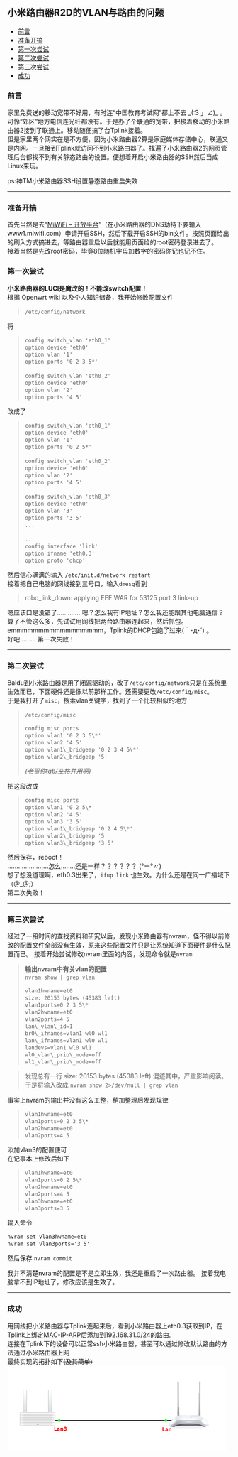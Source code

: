 ## 小米路由器R2D的VLAN与路由的问题 <!-- omit in toc -->

- [前言](#前言)
- [准备开搞](#准备开搞)
- [第一次尝试](#第一次尝试)
- [第二次尝试](#第二次尝试)
- [第三次尝试](#第三次尝试)
- [成功](#成功)

### 前言
家里免费送的移动宽带不好用，有时连“中国教育考试网”都上不去 \_\(:3 」∠\)\_ 。可怜“郊区”地方电信连光纤都没有。于是办了个联通的宽带，把接着移动的小米路由器2接到了联通上。移动随便搞了台Tplink接着。  
但是家里两个网实在是不方便，因为小米路由器2算是家庭媒体存储中心，联通又是内网。一旦接到Tplink就访问不到小米路由器了。找遍了小米路由器2的网页管理后台都找不到有关静态路由的设置。便想着开启小米路由器的SSH然后当成Linux来玩。

ps:神TM小米路由器SSH设置静态路由重启失效
***
### 准备开搞
首先当然是去“[MiWiFi – 开放平台](http://www.miwifi.com/miwifi_open.html)”（在小米路由器的DNS劫持下要输入 www1.miwifi.com）申请开启SSH，然后下载开启SSH的bin文件。按照页面给出的刷入方式搞进去，等路由器重启以后就能用页面给的root密码登录进去了。  
接着当然是先改root密码，毕竟8位随机字母加数字的密码你记也记不住。
### 第一次尝试
**小米路由器的LUCI是魔改的！不能改switch配置！**  
根据 Openwrt wiki 以及个人知识储备，我开始修改配置文件
>`/etc/config/network`  

将  
>``` config
>config switch_vlan 'eth0_1'  
>option device 'eth0'  
>option vlan '1'  
>option ports '0 2 3 5*'
>
>config switch_vlan 'eth0_2'  
>option device 'eth0'  
>option vlan '2'  
>option ports '4 5'  
>```
改成了  
>```
>config switch_vlan 'eth0_1'  
>option device 'eth0'  
>option vlan '1'  
>option ports '0 2 5*'
>
>config switch_vlan 'eth0_2'  
>option device 'eth0'  
>option vlan '2'  
>option ports '4 5'  
>
>config switch_vlan 'eth0_3'  
>option device 'eth0'  
>option vlan '3'  
>option ports '3 5'  
>...
>
>...  
>config interface 'link'  
>option ifname 'eth0.3'  
>option proto 'dhcp'  
>```
然后信心满满的输入 `/etc/init.d/network restart`  
接着把自己电脑的网线接到三号口，输入`dmesg`看到
>robo_link_down: applying EEE WAR for 53125 port 3 link-up

嗯应该口是没错了..............嗯？怎么我有IP地址？怎么我还能跟其他电脑通信？  
算了不管这么多，先试试用网线把两台路由器连起来，然后抓包。  
emmmmmmmmmmmmmmmmm，Tplink的DHCP包跑了过来(｀･д･´) 。  
好吧......... 第一次失败！  
***
### 第二次尝试
Baidu到小米路由器是用了闭源驱动的，改了`/etc/config/network`只是在系统里生效而已，下面硬件还是像以前那样工作。还需要更改`/etc/config/misc`。  
于是我打开了`misc`，搜索vlan关键字，找到了一个比较相似的地方
>`/etc/config/misc`  
>```
>config misc ports  
>option vlan1 '0 2 3 5\*'  
>option vlan2 '4 5'  
>option vlan1\_bridgeap '0 2 3 4 5\*'  
>option vlan2\_bridgeap '5'  
>```
>~~_(老哥你tab/空格并用啊)_~~

把这段改成
>```
>config misc ports  
>option vlan1 '0 2 5\*'  
>option vlan2 '4 5'  
>option vlan3 '3 5'  
>option vlan1\_bridgeap '0 2 4 5\*'  
>option vlan2\_bridgeap '5'  
>option vlan3\_bridgeap '3 5'  
>```
然后保存，reboot！  
.......................怎么........还是一样？？？？？？ (°ー°〃)  
想了想没道理啊，eth0.3出来了，`ifup link` 也生效。为什么还是在同一广播域下  
（＠\_＠;）  
第二次失败！
***
### 第三次尝试
经过了一段时间的查找资料和研究以后，发现小米路由器有nvram，怪不得以前修改的配置文件全部没有生效，原来这些配置文件只是让系统知道下面硬件是什么配置而已。
接着开始尝试修改nvram里面的内容，发现命令就是`nvram`
> **输出nvram中有关vlan的配置**  
`nvram show | grep vlan`
>```
>vlan1hwname=et0  
>size: 20153 bytes (45383 left)  
>vlan1ports=0 2 3 5\*  
>vlan2hwname=et0  
>vlan2ports=4 5  
>lan\_vlan\_id=1  
>br0\_ifnames=vlan1 wl0 wl1  
>lan\_ifnames=vlan1 wl0 wl1   
>landevs=vlan1 wl0 wl1  
>wl0_vlan\_prio\_mode=off  
>wl1_vlan\_prio\_mode=off  
>```

>发现总有一行 size: 20153 bytes (45383 left) 混迹其中，严重影响阅读。  
于是将输入改成 `nvram show 2>/dev/null | grep vlan`

事实上nvram的输出并没有这么工整，稍加整理后发现规律
>```
>vlan1hwname=et0  
>vlan1ports=0 2 3 5\*  
>vlan2hwname=et0  
>vlan2ports=4 5  
>```
添加vlan3的配置便可  
在记事本上修改后如下
>```
>vlan1hwname=et0  
>vlan1ports=0 2 5\*  
>vlan2hwname=et0  
>vlan2ports=4 5  
>vlan3hwname=et0  
>vlan3ports=3 5  
>```
输入命令
```
nvram set vlan3hwname=et0
nvram set vlan3ports='3 5'
```
然后保存 `nvram commit`  

我并不清楚nvram的配置是不是立即生效，我还是重启了一次路由器。
接着我电脑拿不到IP地址了，修改应该是生效了。
***
### 成功
用网线把小米路由器与Tplink连起来后，看到小米路由器上eth0.3获取到IP，在Tplink上绑定MAC-IP-ARP后添加到192.168.31.0/24的路由。  
连接在Tplink下的设备可以正常ssh小米路由器，甚至可以通过修改默认路由的方法通过小米路由器上网  
最终实现的拓扑如下~~(及其简单)~~  
![MiRother-fin](../../.gitbook/assets/MiRother-fin.png)
